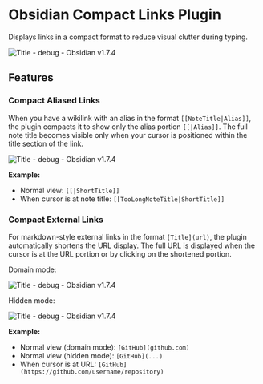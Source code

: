 # Obsidian Compact Links Plugin

Displays links in a compact format to reduce visual clutter during typing.

![Title - debug - Obsidian v1.7.4](https://i.gyazo.com/3d1edaabdd6f2f08d72b3df82c1f6bcb.gif)

## Features

### Compact Aliased Links

When you have a wikilink with an alias in the format `[[NoteTitle|Alias]]`, the plugin compacts it to show only the alias portion `[[|Alias]]`. The full note title becomes visible only when your cursor is positioned within the title section of the link.

![Title - debug - Obsidian v1.7.4](https://i.gyazo.com/3b6eaaad0bf2fc7284eb2dacab3bfce7.gif)

**Example:**

-   Normal view: `[[|ShortTitle]]`
-   When cursor is at note title: `[[TooLongNoteTitle|ShortTitle]]`

### Compact External Links

For markdown-style external links in the format `[Title](url)`, the plugin automatically shortens the URL display. The full URL is displayed when the cursor is at the URL portion or by clicking on the shortened portion.

Domain mode:

![Title - debug - Obsidian v1.7.4](https://i.gyazo.com/a46a9d77f273ae9e0021080c5c359e64.gif)

Hidden mode:

![Title - debug - Obsidian v1.7.4](https://i.gyazo.com/a76ee2401bd5c54205c9565da64ca861.gif)

**Example:**

-   Normal view (domain mode): `[GitHub](github.com)`
-   Normal view (hidden mode): `[GitHub](...)`
-   When cursor is at URL: `[GitHub](https://github.com/username/repository)`
